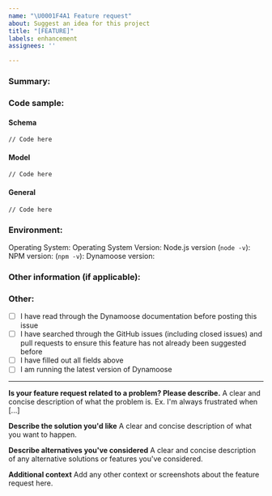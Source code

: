 ```yaml
---
name: "\U0001F4A1 Feature request"
about: Suggest an idea for this project
title: "[FEATURE]"
labels: enhancement
assignees: ''

---
```


<!-- Not filling out ALL of the relevant fields in this issue will cause your issue to be closed -->

### Summary:




### Code sample:
#### Schema
```
// Code here
```

#### Model
```
// Code here
```

#### General
```
// Code here
```


### Environment:

Operating System:
Operating System Version:
Node.js version (`node -v`):
NPM version: (`npm -v`):
Dynamoose version:


### Other information (if applicable):



### Other:
- [ ] I have read through the Dynamoose documentation before posting this issue
- [ ] I have searched through the GitHub issues (including closed issues) and pull requests to ensure this feature has not already been suggested before
- [ ] I have filled out all fields above
- [ ] I am running the latest version of Dynamoose

---

**Is your feature request related to a problem? Please describe.**
A clear and concise description of what the problem is. Ex. I'm always frustrated when [...]

**Describe the solution you'd like**
A clear and concise description of what you want to happen.

**Describe alternatives you've considered**
A clear and concise description of any alternative solutions or features you've considered.

**Additional context**
Add any other context or screenshots about the feature request here.
